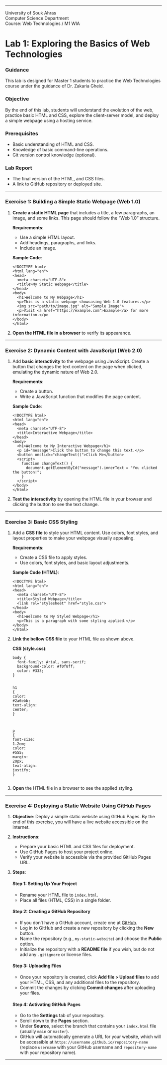 <!DOCTYPE html>
<html>

<head>
  <meta charset="utf-8">
  <meta name="viewport" content="width=device-width, initial-scale=1.0">
  <title>Lab 1</title>
  <link rel="stylesheet" href="https://stackedit.io/style.css" />
</head>

<body class="stackedit">
  <div class="stackedit__html"><hr>
<p>University of Souk Ahras<br>
Computer Science Department<br>
Course: Web Technologies / M1 WIA</p>
<h1 id="lab-1-exploring-the-basics-of-web-technologies">Lab 1: Exploring the Basics of Web Technologies</h1>
<h3 id="guidance">Guidance</h3>
<p>This lab is designed for Master 1 students to practice the Web Technologies course under the guidance of Dr. Zakaria Gheid.</p>
<h3 id="objective">Objective</h3>
<p>By the end of this lab, students will understand the evolution of the web, practice basic HTML and CSS, explore the client-server model, and deploy a simple webpage using a hosting service.</p>
<h3 id="prerequisites">Prerequisites</h3>
<ul>
<li>Basic understanding of HTML and CSS.</li>
<li>Knowledge of basic command-line operations.</li>
<li>Git version control knowledge (optional).</li>
</ul>
<h3 id="lab-report">Lab Report</h3>
<ul>
<li>The final version of the HTML, and CSS files.</li>
<li>A link to GitHub repository or deployed site.</li>
</ul>
<hr>
<h3 id="exercise-1-building-a-simple-static-webpage-web-1.0">Exercise 1: Building a Simple Static Webpage (Web 1.0)</h3>
<ol>
<li>
<p><strong>Create a static HTML page</strong> that includes a title, a few paragraphs, an image, and some links. This page should follow the “Web 1.0” structure.</p>
<p><strong>Requirements</strong>:</p>
<ul>
<li>Use a simple HTML layout.</li>
<li>Add headings, paragraphs, and links.</li>
<li>Include an image.</li>
</ul>
<p><strong>Sample Code</strong>:</p>
<pre class=" language-html"><code class="prism  language-html"><span class="token doctype">&lt;!DOCTYPE html&gt;</span>
<span class="token tag"><span class="token tag"><span class="token punctuation">&lt;</span>html</span> <span class="token attr-name">lang</span><span class="token attr-value"><span class="token punctuation">=</span><span class="token punctuation">"</span>en<span class="token punctuation">"</span></span><span class="token punctuation">&gt;</span></span>
<span class="token tag"><span class="token tag"><span class="token punctuation">&lt;</span>head</span><span class="token punctuation">&gt;</span></span>
  <span class="token tag"><span class="token tag"><span class="token punctuation">&lt;</span>meta</span> <span class="token attr-name">charset</span><span class="token attr-value"><span class="token punctuation">=</span><span class="token punctuation">"</span>UTF-8<span class="token punctuation">"</span></span><span class="token punctuation">&gt;</span></span>
  <span class="token tag"><span class="token tag"><span class="token punctuation">&lt;</span>title</span><span class="token punctuation">&gt;</span></span>My Static Webpage<span class="token tag"><span class="token tag"><span class="token punctuation">&lt;/</span>title</span><span class="token punctuation">&gt;</span></span>
<span class="token tag"><span class="token tag"><span class="token punctuation">&lt;/</span>head</span><span class="token punctuation">&gt;</span></span>
<span class="token tag"><span class="token tag"><span class="token punctuation">&lt;</span>body</span><span class="token punctuation">&gt;</span></span>
  <span class="token tag"><span class="token tag"><span class="token punctuation">&lt;</span>h1</span><span class="token punctuation">&gt;</span></span>Welcome to My Webpage<span class="token tag"><span class="token tag"><span class="token punctuation">&lt;/</span>h1</span><span class="token punctuation">&gt;</span></span>
  <span class="token tag"><span class="token tag"><span class="token punctuation">&lt;</span>p</span><span class="token punctuation">&gt;</span></span>This is a static webpage showcasing Web 1.0 features.<span class="token tag"><span class="token tag"><span class="token punctuation">&lt;/</span>p</span><span class="token punctuation">&gt;</span></span>
  <span class="token tag"><span class="token tag"><span class="token punctuation">&lt;</span>img</span> <span class="token attr-name">src</span><span class="token attr-value"><span class="token punctuation">=</span><span class="token punctuation">"</span>path/to/image.jpg<span class="token punctuation">"</span></span> <span class="token attr-name">alt</span><span class="token attr-value"><span class="token punctuation">=</span><span class="token punctuation">"</span>Sample Image<span class="token punctuation">"</span></span><span class="token punctuation">&gt;</span></span>
  <span class="token tag"><span class="token tag"><span class="token punctuation">&lt;</span>p</span><span class="token punctuation">&gt;</span></span>Visit <span class="token tag"><span class="token tag"><span class="token punctuation">&lt;</span>a</span> <span class="token attr-name">href</span><span class="token attr-value"><span class="token punctuation">=</span><span class="token punctuation">"</span>https://example.com<span class="token punctuation">"</span></span><span class="token punctuation">&gt;</span></span>Example<span class="token tag"><span class="token tag"><span class="token punctuation">&lt;/</span>a</span><span class="token punctuation">&gt;</span></span> for more information.<span class="token tag"><span class="token tag"><span class="token punctuation">&lt;/</span>p</span><span class="token punctuation">&gt;</span></span>
<span class="token tag"><span class="token tag"><span class="token punctuation">&lt;/</span>body</span><span class="token punctuation">&gt;</span></span>
<span class="token tag"><span class="token tag"><span class="token punctuation">&lt;/</span>html</span><span class="token punctuation">&gt;</span></span>
</code></pre>
</li>
<li>
<p><strong>Open the HTML file in a browser</strong> to verify its appearance.</p>
</li>
</ol>
<hr>
<h3 id="exercise-2-dynamic-content-with-javascript-web-2.0">Exercise 2: Dynamic Content with JavaScript (Web 2.0)</h3>
<ol>
<li>
<p>Add <strong>basic interactivity</strong> to the webpage using JavaScript. Create a button that changes the text content on the page when clicked, emulating the dynamic nature of Web 2.0.</p>
<p><strong>Requirements</strong>:</p>
<ul>
<li>Create a button.</li>
<li>Write a JavaScript function that modifies the page content.</li>
</ul>
<p><strong>Sample Code</strong>:</p>
<pre class=" language-html"><code class="prism  language-html"><span class="token doctype">&lt;!DOCTYPE html&gt;</span>
<span class="token tag"><span class="token tag"><span class="token punctuation">&lt;</span>html</span> <span class="token attr-name">lang</span><span class="token attr-value"><span class="token punctuation">=</span><span class="token punctuation">"</span>en<span class="token punctuation">"</span></span><span class="token punctuation">&gt;</span></span>
<span class="token tag"><span class="token tag"><span class="token punctuation">&lt;</span>head</span><span class="token punctuation">&gt;</span></span>
  <span class="token tag"><span class="token tag"><span class="token punctuation">&lt;</span>meta</span> <span class="token attr-name">charset</span><span class="token attr-value"><span class="token punctuation">=</span><span class="token punctuation">"</span>UTF-8<span class="token punctuation">"</span></span><span class="token punctuation">&gt;</span></span>
  <span class="token tag"><span class="token tag"><span class="token punctuation">&lt;</span>title</span><span class="token punctuation">&gt;</span></span>Interactive Webpage<span class="token tag"><span class="token tag"><span class="token punctuation">&lt;/</span>title</span><span class="token punctuation">&gt;</span></span>
<span class="token tag"><span class="token tag"><span class="token punctuation">&lt;/</span>head</span><span class="token punctuation">&gt;</span></span>
<span class="token tag"><span class="token tag"><span class="token punctuation">&lt;</span>body</span><span class="token punctuation">&gt;</span></span>
  <span class="token tag"><span class="token tag"><span class="token punctuation">&lt;</span>h1</span><span class="token punctuation">&gt;</span></span>Welcome to My Interactive Webpage<span class="token tag"><span class="token tag"><span class="token punctuation">&lt;/</span>h1</span><span class="token punctuation">&gt;</span></span>
  <span class="token tag"><span class="token tag"><span class="token punctuation">&lt;</span>p</span> <span class="token attr-name">id</span><span class="token attr-value"><span class="token punctuation">=</span><span class="token punctuation">"</span>message<span class="token punctuation">"</span></span><span class="token punctuation">&gt;</span></span>Click the button to change this text.<span class="token tag"><span class="token tag"><span class="token punctuation">&lt;/</span>p</span><span class="token punctuation">&gt;</span></span>
  <span class="token tag"><span class="token tag"><span class="token punctuation">&lt;</span>button</span> <span class="token attr-name">onclick</span><span class="token attr-value"><span class="token punctuation">=</span><span class="token punctuation">"</span>changeText()<span class="token punctuation">"</span></span><span class="token punctuation">&gt;</span></span>Click Me<span class="token tag"><span class="token tag"><span class="token punctuation">&lt;/</span>button</span><span class="token punctuation">&gt;</span></span>
  <span class="token tag"><span class="token tag"><span class="token punctuation">&lt;</span>script</span><span class="token punctuation">&gt;</span></span><span class="token script language-javascript">
    <span class="token keyword">function</span> <span class="token function">changeText</span><span class="token punctuation">(</span><span class="token punctuation">)</span> <span class="token punctuation">{</span>
      document<span class="token punctuation">.</span><span class="token function">getElementById</span><span class="token punctuation">(</span><span class="token string">"message"</span><span class="token punctuation">)</span><span class="token punctuation">.</span>innerText <span class="token operator">=</span> <span class="token string">"You clicked the button!"</span><span class="token punctuation">;</span>
    <span class="token punctuation">}</span>
  </span><span class="token tag"><span class="token tag"><span class="token punctuation">&lt;/</span>script</span><span class="token punctuation">&gt;</span></span>
<span class="token tag"><span class="token tag"><span class="token punctuation">&lt;/</span>body</span><span class="token punctuation">&gt;</span></span>
<span class="token tag"><span class="token tag"><span class="token punctuation">&lt;/</span>html</span><span class="token punctuation">&gt;</span></span>
</code></pre>
</li>
<li>
<p><strong>Test the interactivity</strong> by opening the HTML file in your browser and clicking the button to see the text change.</p>
</li>
</ol>
<hr>
<h3 id="exercise-3-basic-css-styling">Exercise 3: Basic CSS Styling</h3>
<ol>
<li>
<p>Add a <strong>CSS file</strong> to style your HTML content. Use colors, font styles, and layout properties to make your webpage visually appealing.</p>
<p><strong>Requirements</strong>:</p>
<ul>
<li>Create a CSS file to apply styles.</li>
<li>Use colors, font styles, and basic layout adjustments.</li>
</ul>
<p><strong>Sample Code (HTML)</strong>:</p>
<pre class=" language-html"><code class="prism  language-html"><span class="token doctype">&lt;!DOCTYPE html&gt;</span>
<span class="token tag"><span class="token tag"><span class="token punctuation">&lt;</span>html</span> <span class="token attr-name">lang</span><span class="token attr-value"><span class="token punctuation">=</span><span class="token punctuation">"</span>en<span class="token punctuation">"</span></span><span class="token punctuation">&gt;</span></span>
<span class="token tag"><span class="token tag"><span class="token punctuation">&lt;</span>head</span><span class="token punctuation">&gt;</span></span>
  <span class="token tag"><span class="token tag"><span class="token punctuation">&lt;</span>meta</span> <span class="token attr-name">charset</span><span class="token attr-value"><span class="token punctuation">=</span><span class="token punctuation">"</span>UTF-8<span class="token punctuation">"</span></span><span class="token punctuation">&gt;</span></span>
  <span class="token tag"><span class="token tag"><span class="token punctuation">&lt;</span>title</span><span class="token punctuation">&gt;</span></span>Styled Webpage<span class="token tag"><span class="token tag"><span class="token punctuation">&lt;/</span>title</span><span class="token punctuation">&gt;</span></span>
  <span class="token tag"><span class="token tag"><span class="token punctuation">&lt;</span>link</span> <span class="token attr-name">rel</span><span class="token attr-value"><span class="token punctuation">=</span><span class="token punctuation">"</span>stylesheet<span class="token punctuation">"</span></span> <span class="token attr-name">href</span><span class="token attr-value"><span class="token punctuation">=</span><span class="token punctuation">"</span>style.css<span class="token punctuation">"</span></span><span class="token punctuation">&gt;</span></span>
<span class="token tag"><span class="token tag"><span class="token punctuation">&lt;/</span>head</span><span class="token punctuation">&gt;</span></span>
<span class="token tag"><span class="token tag"><span class="token punctuation">&lt;</span>body</span><span class="token punctuation">&gt;</span></span>
  <span class="token tag"><span class="token tag"><span class="token punctuation">&lt;</span>h1</span><span class="token punctuation">&gt;</span></span>Welcome to My Styled Webpage<span class="token tag"><span class="token tag"><span class="token punctuation">&lt;/</span>h1</span><span class="token punctuation">&gt;</span></span>
  <span class="token tag"><span class="token tag"><span class="token punctuation">&lt;</span>p</span><span class="token punctuation">&gt;</span></span>This is a paragraph with some styling applied.<span class="token tag"><span class="token tag"><span class="token punctuation">&lt;/</span>p</span><span class="token punctuation">&gt;</span></span>
<span class="token tag"><span class="token tag"><span class="token punctuation">&lt;/</span>body</span><span class="token punctuation">&gt;</span></span>
<span class="token tag"><span class="token tag"><span class="token punctuation">&lt;/</span>html</span><span class="token punctuation">&gt;</span></span>
</code></pre>
</li>
<li>
<p><strong>Link the bellow CSS file</strong> to your HTML file as shown above.</p>
<p><strong>CSS (style.css)</strong>:</p>
<pre class=" language-css"><code class="prism  language-css"><span class="token selector">body </span><span class="token punctuation">{</span>
  <span class="token property">font-family</span><span class="token punctuation">:</span> Arial, sans-serif<span class="token punctuation">;</span>
  <span class="token property">background-color</span><span class="token punctuation">:</span> <span class="token hexcode">#f0f8ff</span><span class="token punctuation">;</span>
  <span class="token property">color</span><span class="token punctuation">:</span> <span class="token hexcode">#333</span><span class="token punctuation">;</span>
<span class="token punctuation">}</span>

<span class="token selector">h1 </span><span class="token punctuation">{</span>
  <span class="token property">color</span><span class="token punctuation">:</span> <span class="token hexcode">#2a6ebb</span><span class="token punctuation">;</span>
  <span class="token property">text-align</span><span class="token punctuation">:</span> center<span class="token punctuation">;</span>
<span class="token punctuation">}</span>

<span class="token selector">p </span><span class="token punctuation">{</span>
  <span class="token property">font-size</span><span class="token punctuation">:</span> <span class="token number">1.2</span>em<span class="token punctuation">;</span>
  <span class="token property">color</span><span class="token punctuation">:</span> <span class="token hexcode">#555</span><span class="token punctuation">;</span>
  <span class="token property">margin</span><span class="token punctuation">:</span> <span class="token number">20</span>px<span class="token punctuation">;</span>
  <span class="token property">text-align</span><span class="token punctuation">:</span> justify<span class="token punctuation">;</span>
<span class="token punctuation">}</span>
</code></pre>
</li>
<li>
<p><strong>Open</strong> the HTML file in a browser to see the applied styling.</p>
</li>
</ol>
<hr>
<h3 id="exercise-4-deploying-a-static-website-using-github-pages">Exercise 4: Deploying a Static Website Using GitHub Pages</h3>
<ol>
<li>
<p><strong>Objective</strong>: Deploy a simple static website using GitHub Pages. By the end of this exercise, you will have a live website accessible on the internet.</p>
</li>
<li>
<p><strong>Instructions</strong>:</p>
<ul>
<li>Prepare your basic HTML and CSS files for deployment.</li>
<li>Use GitHub Pages to host your project online.</li>
<li>Verify your website is accessible via the provided GitHub Pages URL.</li>
</ul>
</li>
<li>
<p><strong>Steps</strong>:</p>
<h4 id="step-1-setting-up-your-project">Step 1: Setting Up Your Project</h4>
<ul>
<li>Rename your HTML file to <code>index.html</code>.</li>
<li>Place all files (HTML, CSS) in a single folder.</li>
</ul>
<h4 id="step-2-creating-a-github-repository">Step 2: Creating a GitHub Repository</h4>
<ul>
<li>If you don’t have a GitHub account, create one at <a href="https://github.com">GitHub</a>.</li>
<li>Log in to GitHub and create a new repository by clicking the <strong>New</strong> button.</li>
<li>Name the repository (e.g., <code>my-static-website</code>) and choose the <strong>Public</strong> option.</li>
<li>Initialize the repository with a <strong>README file</strong> if you wish, but do not add any <code>.gitignore</code> or license files.</li>
</ul>
<h4 id="step-3-uploading-files">Step 3: Uploading Files</h4>
<ul>
<li>Once your repository is created, click <strong>Add file &gt; Upload files</strong> to add your HTML, CSS, and any additional files to the repository.</li>
<li>Commit the changes by clicking <strong>Commit changes</strong> after uploading your files.</li>
</ul>
<h4 id="step-4-activating-github-pages">Step 4: Activating GitHub Pages</h4>
<ul>
<li>Go to the <strong>Settings</strong> tab of your repository.</li>
<li>Scroll down to the <strong>Pages</strong> section.</li>
<li>Under <strong>Source</strong>, select the branch that contains your <code>index.html</code> file (usually <code>main</code> or <code>master</code>).</li>
<li>GitHub will automatically generate a URL for your website, which will be accessible at <code>https://username.github.io/repository-name</code> (replace <code>username</code> with your GitHub username and <code>repository-name</code> with your repository name).</li>
</ul>
</li>
</ol>
<hr>
</div>
</body>

</html>
